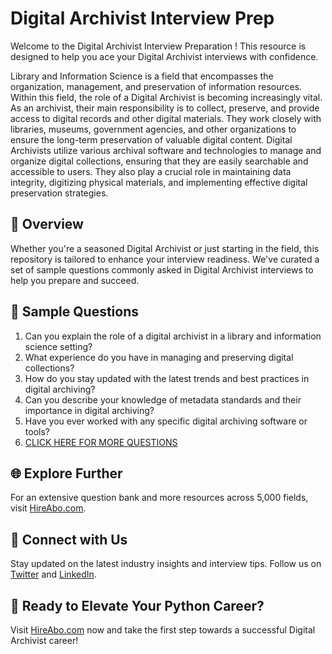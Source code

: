# Digital Archivist Interview Prep

Welcome to the Digital Archivist Interview Preparation ! This resource is designed to help you ace your Digital Archivist interviews with confidence.

Library and Information Science is a field that encompasses the organization, management, and preservation of information resources. Within this field, the role of a Digital Archivist is becoming increasingly vital. As an archivist, their main responsibility is to collect, preserve, and provide access to digital records and other digital materials. They work closely with libraries, museums, government agencies, and other organizations to ensure the long-term preservation of valuable digital content. Digital Archivists utilize various archival software and technologies to manage and organize digital collections, ensuring that they are easily searchable and accessible to users. They also play a crucial role in maintaining data integrity, digitizing physical materials, and implementing effective digital preservation strategies.

## 🚀 Overview

Whether you're a seasoned Digital Archivist or just starting in the field, this repository is tailored to enhance your interview readiness. We've curated a set of sample questions commonly asked in Digital Archivist interviews to help you prepare and succeed.

## 📝 Sample Questions

1. Can you explain the role of a digital archivist in a library and information science setting?
2. What experience do you have in managing and preserving digital collections?
3. How do you stay updated with the latest trends and best practices in digital archiving?
4. Can you describe your knowledge of metadata standards and their importance in digital archiving?
5. Have you ever worked with any specific digital archiving software or tools?
6. [CLICK HERE FOR MORE QUESTIONS](https://hireabo.com/job/18_2_1/Digital%20Archivist)

## 🌐 Explore Further

For an extensive question bank and more resources across 5,000 fields, visit [HireAbo.com](https://www.hireabo.com).

## 📱 Connect with Us

Stay updated on the latest industry insights and interview tips. Follow us on [Twitter](https://twitter.com/hireabo) and [LinkedIn](https://www.linkedin.com/in/hire-abo-3609972a8/).

## 🚀 Ready to Elevate Your Python Career?

Visit [HireAbo.com](https://www.hireabo.com) now and take the first step towards a successful Digital Archivist career!